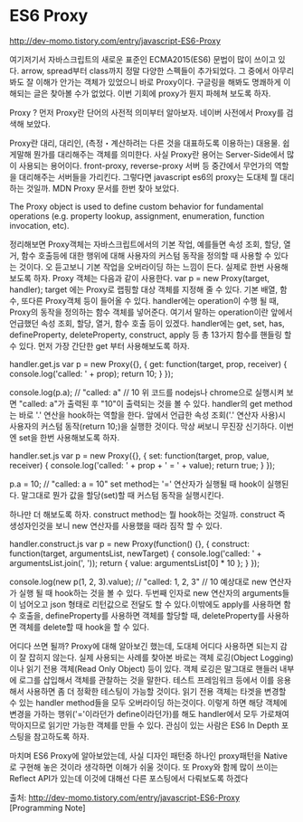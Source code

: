 # ES6 Proxy
http://dev-momo.tistory.com/entry/javascript-ES6-Proxy

여기저기서 자바스크립트의 새로운 표준인 ECMA2015(ES6) 문법이 많이 쓰이고 있다. arrow, spread부터 class까지 정말 다양한 스펙들이 추가되었다. 그 중에서 아무리 봐도 잘 이해가 안가는 객체가 있었으니 바로 Proxy이다. 구글링을 해봐도 명쾌하게 이해되는 글은 찾아볼 수가 없었다. 이번 기회에 proxy가 뭔지 파헤쳐 보도록 하자.

Proxy ?
 먼저 Proxy란 단어의 사전적 의미부터 알아보자. 네이버 사전에서 Proxy를 검색해 보았다.

Proxy란 대리, 대리인, (측정・계산하려는 다른 것을 대표하도록 이용하는) 대용물.
 쉽게말해 뭔가를 대리해주는 객체를 의미한다. 사실 Proxy란 용어는 Server-Side에서 많이 사용되는 용어이다. front-proxy, reverse-proxy 서버 등 중간에서 무언가의 역할을 대리해주는 서버들을 가리킨다. 그렇다면 javascript es6의 proxy는 도대체 뭘 대리하는 것일까. MDN Proxy 문서를 한번 찾아 보았다.

The Proxy object is used to define custom behavior for fundamental operations (e.g. property lookup, assignment, enumeration, function invocation, etc).


 정리해보면 Proxy객체는 자바스크립트에서의 기본 작업, 예를들면 속성 조회, 할당, 열거, 함수 호출등에 대한 행위에 대해 사용자의 커스텀 동작을 정의할 때 사용할 수 있다는 것이다. 오 듣고보니 기본 작업을 오버라이딩 하는 느낌이 든다. 실제로 한번 사용해 보도록 하자. Proxy 객체는 다음과 같이 사용한다.
var p = new Proxy(target, handler);
 target 에는 Proxy로 랩핑할 대상 객체를 지정해 줄 수 있다. 기본 배열, 함수, 또다른 Proxy객체 등이 들어올 수 있다.
 handler에는 operation이 수행 될 때, Proxy의 동작을 정의하는 함수 객체를 넣어준다. 여기서 말하는 operation이란 앞에서 언급했던 속성 조회, 할당, 열거, 함수 호출 등이 있겠다. handler에는 get, set, has, defineProperty, deleteProperty, construct, apply 등 총 13가지 함수를 핸들링 할 수 있다. 먼저 가장 간단한 get 부터 사용해보도록 하자.

handler.get.js
var p = new Proxy({}, {
    get: function(target, prop, receiver) {
        console.log('called: ' + prop);
        return 10;
    }
});

console.log(p.a); // "called: a"
                  // 10
 위 코드를 nodejs나 chrome으로 실행시켜 보면 "called: a"가 출력된 후 "10"이 출력되는 것을 볼 수 있다. handler의 get method는 바로 '.' 연산을 hook하는 역할을 한다. 앞에서 언급한 속성 조회('.' 연산자 사용)시 사용자의 커스텀 동작(return 10;)을 실행한 것이다. 막상 써보니 무진장 신기하다. 이번엔 set을 한번 사용해보도록 하자.

handler.set.js
var p = new Proxy({}, {
    set: function(target, prop, value, receiver) {
        console.log('called: ' + prop + ' = ' + value);
        return true;
    }
});

p.a = 10; // "called: a = 10"
 set method는 '=' 연산자가 실행될 때 hook이 실행된다. 말그대로 뭔가 값을 할당(set)할 때 커스텀 동작을 실행시킨다.

 하나만 더 해보도록 하자. construct method는 뭘 hook하는 것일까. construct 즉 생성자인것을 보니 new 연산자를 사용했을 때라 짐작 할 수 있다.

handler.construct.js
var p = new Proxy(function() {}, {
    construct: function(target, argumentsList, newTarget) {
        console.log('called: ' + argumentsList.join(', '));
        return { value: argumentsList[0] * 10 };
    }
});

console.log(new p(1, 2, 3).value); // "called: 1, 2, 3"
                                   // 10
 예상대로 new 연산자가 실행 될 때 hook하는 것을 볼 수 있다. 두번째 인자로 new 연산자의 arguments들이 넘어오고 json 형태로 리턴값으로 전달도 할 수 있다.이밖에도 apply를 사용하면 함수 호출을, defineProperty를 사용하면 객체를 할당할 때, deleteProperty를 사용하면 객체를 delete할 때 hook을 할 수 있다.


어디다 쓰면 될까?
 Proxy에 대해 알아보긴 했는데, 도대체 어디다 사용하면 되는지 감이 잘 잡히지 않는다. 실제 사용되는 사례를 찾아본 바로는 객체 로깅(Object Logging)이나 읽기 전용 객체(Read Only Object) 등이 있다. 객체 로깅은 말그대로 핸들러 내부에 로그를 삽입해서 객체를 관찰하는 것을 말한다. 테스트 프레임워크 등에서 이를 응용해서 사용하면 좀 더 정확한 테스팅이 가능할 것이다. 읽기 전용 객체는 타겟을 변경할 수 있는 handler method들을 모두 오버라이딩 하는것이다. 이렇게 하면 해당 객체에 변경을 가하는 행위('='이라던가 define이라던가)를 해도 handler에서 모두 가로채여 막아지므로 읽기만 가능한 객체를 만들 수 있다. 관심이 있는 사람은 ES6 In Depth 포스팅을 참고하도록 하자.

마치며
 ES6 Proxy에 알아보았는데, 사실 디자인 패턴중 하나인 proxy패턴을 Native로 구현해 놓은 것이라 생각하면 이해가 쉬울 것이다. 또 Proxy와 함께 많이 쓰이는 Reflect API가 있는데 이것에 대해선 다른 포스팅에서 다뤄보도록 하겠다


출처: http://dev-momo.tistory.com/entry/javascript-ES6-Proxy [Programming Note]